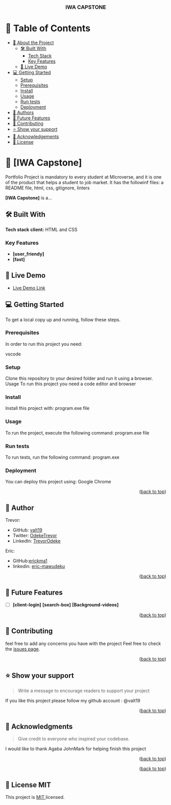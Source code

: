 <a name="readme-top"></a>

<div align ="center">
  <h3><b>IWA CAPSTONE</b></h3>

</div>



# 📗 Table of Contents

- [📖 About the Project](#about-project)
  - [🛠 Built With](#built-with)
    - [Tech Stack](#tech-stack)
    - [Key Features](#key-features)
  - [🚀 Live Demo](#live-demo)
- [💻 Getting Started](#getting-started)
  - [Setup](#setup)
  - [Prerequisites](#prerequisites)
  - [Install](#install)
  - [Usage](#usage)
  - [Run tests](#run-tests)
  - [Deployment](#triangular_flag_on_post-deployment)
- [👥 Authors](#authors)
- [🔭 Future Features](#future-features)
- [🤝 Contributing](#contributing)
- [⭐️ Show your support](#support)
- [🙏 Acknowledgements](#acknowledgements)
- [📝 License](#license)

# 📖 [IWA Capstone] <a name="IWA Capstone"></a>

Portfolio Project is mandatory to every student at Microverse, and it is one of the product that helps a student to job market. It has the followinf files: a README file, html, css, gitignore, linters

**[IWA Capstone]** is a...

## 🛠 Built With <a name="built-with"></a>
**Tech stack**
**client:**
  HTML and CSS
### Key Features <a name="key-features"></a>

- **[user_friendy]**
- **[fast]**
## 🚀 Live Demo <a name="live-demo"></a>

- [Live Demo Link](https://valt19.github.io/Capstone-project/)
## 💻 Getting Started <a name="getting-started"></a>

To get a local copy up and running, follow these steps.

### Prerequisites

In order to run this project you need:

vscode

### Setup

Clone this repository to your desired folder and run it using a browser. Usage To run this project you need a code editor and browser
### Install

Install this project with: program.exe file



### Usage

To run the project, execute the following command: program.exe file



### Run tests

To run tests, run the following command: program.exe

### Deployment

You can deploy this project using: Google Chrome

<p align="right">(<a href="#readme-top">back to top</a>)</p>


## 👥 Author <a name="authors"></a>
Trevor:
- GitHub: [valt19](https://github.com/valt19)
- Twitter: [OdekeTrevor](https://twitter.com/OdekeTrevor)
- LinkedIn: [TrevorOdeke](https://www.linkedin.com/in/trevor-odeke-56876a254/)

Eric:
 - GitHub:[erickma1](https://github.com/erickma1)
 - linkedin: [eric-mawudeku](in/eric-mawudeku-55b74883)

<p align="right">(<a href="#readme-top">back to top</a>)</p>


## 🔭 Future Features <a name="future-features"></a>


- [ ] **[client-login]**
**[search-box]**
**[Background-videos]**


<p align="right">(<a href="#readme-top">back to top</a>)</p>

## 🤝 Contributing <a name="contributing"></a>

feel free to add any concerns you have with the project
Feel free to check the [issues page](../../issues/).

<p align="right">(<a href="#readme-top">back to top</a>)</p>

## ⭐️ Show your support <a name="support"></a>

> Write a message to encourage readers to support your project

If you like this project please follow my github account : @valt19

<p align="right">(<a href="#readme-top">back to top</a>)</p>


## 🙏 Acknowledgments <a name="acknowledgements"></a>

> Give credit to everyone who inspired your codebase.

I would like to thank Agaba JohnMark for helping finish this project

<p align="right">(<a href="#readme-top">back to top</a>)</p>


<p align="right">(<a href="#readme-top">back to top</a>)</p>


## 📝 License <a name="MIT"> MIT</a>


This project is [ MIT ]( ./MIT.md ) licensed.
